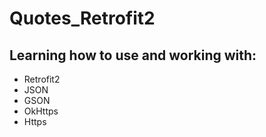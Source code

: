 # Quotes_Retrofit2

## Learning how to use and working with:
- Retrofit2 
- JSON 
- GSON 
- OkHttps
- Https
